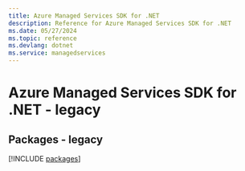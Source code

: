 ```yaml
---
title: Azure Managed Services SDK for .NET
description: Reference for Azure Managed Services SDK for .NET
ms.date: 05/27/2024
ms.topic: reference
ms.devlang: dotnet
ms.service: managedservices
---
```

# Azure Managed Services SDK for .NET - legacy
## Packages - legacy
[!INCLUDE [packages](managed-services-index.md)]